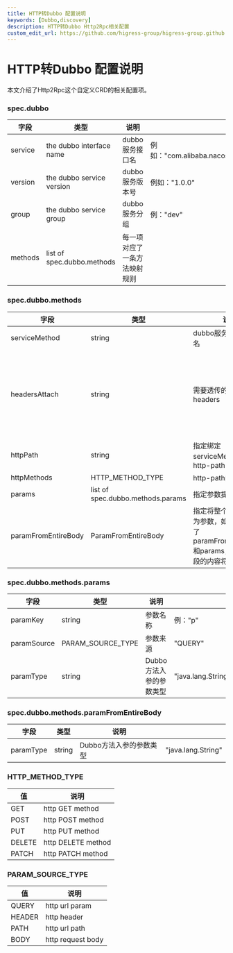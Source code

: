 ```yaml
---
title: HTTP转Dubbo 配置说明
keywords: [Dubbo,discovery]
description: HTTP转Dubbo Http2Rpc相关配置
custom_edit_url: https://github.com/higress-group/higress-group.github.io/blob/main/i18n/zh-cn/docusaurus-plugin-content-docs/current/user/dubbo-http2rpc.md
---
```


# HTTP转Dubbo 配置说明
本文介绍了Http2Rpc这个自定义CRD的相关配置项。
### spec.dubbo
| 字段         | 类型        |            说明              |             |
| ----------- | --------------------------- | ----------- | ----------- |
| service     | the dubbo interface name    | dubbo服务接口名 | 例如："com.alibaba.nacos.example.dubbo.service.DemoService" |
| version     | the dubbo service version   | dubbo服务版本号 | 例如："1.0.0" |
| group       | the dubbo service group   | dubbo服务分组   | 例："dev" |                      | dubbo服务分组   | 例："dev" |
| methods     | list of spec.dubbo.methods | 每一项对应了一条方法映射规则 |  |

### spec.dubbo.methods
| 字段         | 类型        |            说明              |             |
| ----------- | --------------------------- | ----------- | ----------- |
| serviceMethod        | string             | dubbo服务接口的方法名               | 例："sayName" |
| headersAttach   | string | 需要透传的http headers | 1、空: 不设置表示不透传任何值;<br />2、*: 表示透传所有headers;<br /> 3、用英文逗号隔开需要透出的headers key: header-A,header-B,header-C,<br />|
| httpPath | string      | 指定绑定serviceMethod的http-path       | 例："/dubbo/hello" |
| httpMethods        | HTTP_METHOD_TYPE             | http-path的请求方式               | 例："POST" |
| params | list of spec.dubbo.methods.params   | 指定参数提取方式   |    |
| paramFromEntireBody | ParamFromEntireBody   | 指定将整个请求body作为参数，如果同时配置了paramFromEntireBody和params，params字段的内容将被忽略   |    |

### spec.dubbo.methods.params
| 字段         | 类型        |            说明              |             |
| ----------- | --------------------------- | ----------- | ----------- |
| paramKey    | string            | 参数名称         | 例："p" |
| paramSource | PARAM_SOURCE_TYPE       | 参数来源   |     "QUERY"       |
| paramType   | string |  Dubbo方法入参的参数类型  |  "java.lang.String"   |

### spec.dubbo.methods.paramFromEntireBody
| 字段         | 类型        |            说明              |             |
| ----------- | --------------------------- | ----------- | ----------- |
| paramType   | string |  Dubbo方法入参的参数类型  |  "java.lang.String"   |

### HTTP_METHOD_TYPE
| 值          | 说明                  |
| ----------- | -------------------- |
| GET         |  http GET method     |
| POST        |  http POST method    |
| PUT         |  http PUT method     |
| DELETE      |  http DELETE method  |
| PATCH       |  http PATCH method   |

### PARAM_SOURCE_TYPE
| 值          | 说明                 |
| ----------- | ------------------- |
| QUERY       |   http url param    |
| HEADER      |   http header       |
| PATH        |   http url path     |
| BODY        |   http request body |